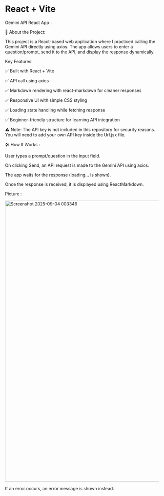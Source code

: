 # React + Vite


Gemini API React App : 


📌 About the Project: 

This project is a React-based web application where I practiced calling the Gemini API directly using axios.
The app allows users to enter a question/prompt, send it to the API, and display the response dynamically.

Key Features:

✅ Built with React + Vite

✅ API call using axios

✅ Markdown rendering with react-markdown for cleaner responses

✅ Responsive UI with simple CSS styling

✅ Loading state handling while fetching response

✅ Beginner-friendly structure for learning API integration


⚠️ Note:
The API key is not included in this repository for security reasons. You will need to add your own API key inside the Url.jsx file.



🛠️ How It Works : 

User types a prompt/question in the input field.

On clicking Send, an API request is made to the Gemini API using axios.

The app waits for the response (loading... is shown).

Once the response is received, it is displayed using ReactMarkdown.


Picture : 

<img width="1890" height="919" alt="Screenshot 2025-09-04 003346" src="https://github.com/user-attachments/assets/73704c77-a850-45c9-89c7-2333ae377215" />


If an error occurs, an error message is shown instead.
